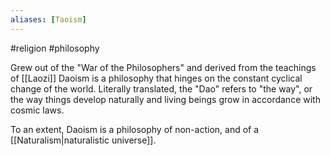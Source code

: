 ```yaml
---
aliases: [Taoism]
---
```

#religion #philosophy

Grew out of the "War of the Philosophers" and derived from the teachings of [[Laozi]] Daoism is a philosophy that hinges on the constant cyclical change of the world. Literally translated, the "Dao" refers to "the way", or the way things develop naturally and living beings grow in accordance with cosmic laws.

To an extent, Daoism is a philosophy of non-action, and of a [[Naturalism|naturalistic universe]].